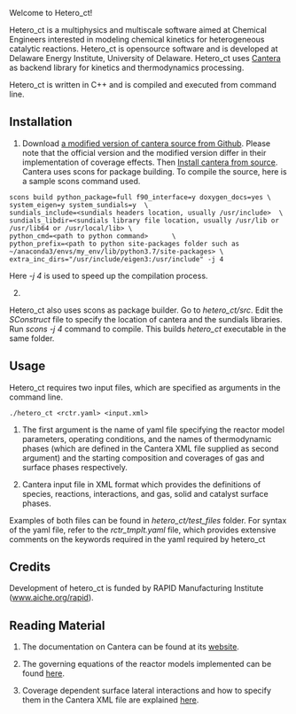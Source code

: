 Welcome to Hetero_ct!  

Hetero_ct is a multiphysics and multiscale software aimed at Chemical Engineers interested in 
modeling chemical kinetics for heterogeneous catalytic reactions. Hetero_ct is opensource software 
and is developed at Delaware Energy Institute, University of Delaware. Hetero_ct uses 
[Cantera](http://www.cantera.org) as backend library for kinetics and thermodynamics processing.

Hetero_ct is written in C++ and is compiled and executed from command line. 

## Installation

1. Download [a modified version of cantera source from Github](https://github.com/mbkumar/cantera/tree/hetero_ct).
Please note that the official version and the modified version differ in their implementation of coverage effects.
Then [Install cantera from source](https://cantera.org/install/compiling-install.html). 
Cantera uses scons for package building. To compile the source, here is a sample scons command used.
~~~
scons build python_package=full f90_interface=y doxygen_docs=yes \
system_eigen=y system_sundials=y  \
sundials_include=<sundials headers location, usually /usr/include>  \
sundials_libdir=<sundials library file location, usually /usr/lib or /usr/lib64 or /usr/local/lib> \
python_cmd=<path to python command>      \
python_prefix=<path to python site-packages folder such as ~/anaconda3/envs/my_env/lib/python3.7/site-packages> \
extra_inc_dirs="/usr/include/eigen3:/usr/include" -j 4 
~~~
Here *-j 4* is used to speed up the compilation process.

2.
Hetero_ct also uses scons as package builder. Go to *hetero_ct/src*. Edit the *SConstruct* file to specify the
location of cantera and the sundials libraries.
Run *scons -j 4* command to compile. This builds *hetero_ct* executable in the same folder.

## Usage

Hetero_ct requires two input files, which are specified as arguments in the command line. 
~~~
./hetero_ct <rctr.yaml> <input.xml>
~~~

1. The first argument is the name of yaml file specifying the reactor model parameters, operating conditions, and the names of 
thermodynamic phases (which are defined in the Cantera XML file supplied as second argument) and the 
starting composition and coverages of gas and surface phases respectively.

2. Cantera input file in XML format which provides the definitions of species, reactions, interactions, and 
gas, solid and  catalyst surface phases.

Examples of both files can be found in *hetero_ct/test_files* folder. For syntax of the yaml file, refer to the
*rctr_tmplt.yaml* file, which provides extensive comments on the keywords required in the yaml required by hetero_ct

## Credits
 Development of hetero_ct is funded by 
RAPID Manufacturing Institute (www.aiche.org/rapid).


## Reading Material

1. The documentation on Cantera can be found at its [website](http://www.cantera.org).

2. The governing equations of the  reactor models implemented can be found [here](ReactorModels.pdf).

3. Coverage dependent surface lateral interactions and how to specify them in the Cantera XML file 
are explained [here](SurfaceInteractions.pdf).

